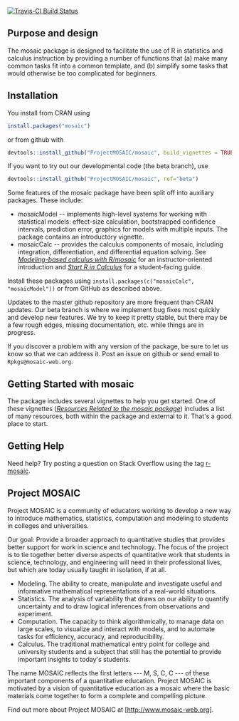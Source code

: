 ---
---

<!-- [![CRAN_Status_Badge](http://www.r-pkg.org/badges/version/mosaic)](http://cran.r-project.org/package=mosaic) -->
[![Travis-CI Build Status](https://travis-ci.org/ProjectMOSAIC/mosaic.svg?branch=master)](https://travis-ci.org/ProjectMOSAIC/mosaic/)

## Purpose and design

The mosaic package is designed to facilitate the use of R in statistics and calculus
instruction by providing a number of functions that (a) make many common tasks fit
into a common template, and (b) simplify some tasks that would otherwise be too
complicated for beginners.

## Installation

You install from CRAN using 

```r
install.packages("mosaic")
```
or from github with

```r
devtools::install_github("ProjectMOSAIC/mosaic", build_vignettes = TRUE)
```
If you want to try out our developmental code (the beta branch), use

```r
devtools::install_github("ProjectMOSAIC/mosaic", ref="beta")
```

Some features of the mosaic package have been split off into auxiliary packages. These include:

* mosaicModel -- implements high-level systems for working with statistical models: effect-size calculation, bootstrapped confidence intervals, prediction error, graphics for models with multiple inputs. The package contains an introductory vignette.
* mosaicCalc -- provides the calculus components of mosaic, including integration, differentiation, and differential equation solving. See *[Modeling-based calculus with R/mosaic](http://www.mosaic-web.org/wp-content/uploads/2019/01/UMAP-mosaic-calculus.pdf)* for an instructor-oriented introduction and *[Start R in Calculus](http://project-mosaic-books.com/?page_id=22)* for a student-facing guide.

Install these packages using `install.packages(c("mosaicCalc", "mosaicModel"))` or from GitHub as described above. 


Updates to the master github repository are more frequent than CRAN updates.
Our beta branch is where we implement bug fixes most quickly and develop new features.
We try to keep it pretty stable, but there may be a few rough edges, missing documentation, etc. while things are in progress.  

If you discover a problem with any version of the package, be sure to let us know so that we can address it.  Post an issue on github or send email to `Rpkgs@mosaic-web.org`.

## Getting Started with mosaic

The package includes several vignettes to help you get started.  One of these 
vignettes 
([*Resources Related to the mosaic package*](https://projectmosaic.github.io/mosaic/articles/mosaic-resources.html)) includes a list of many resources, both within the
package and external to it.  That's a good place to start.

## Getting Help

Need help?  Try posting a question on Stack Overflow using the tag [r-mosaic](https://stackoverflow.com/questions/tagged/r-mosaic).


## Project MOSAIC

Project MOSAIC is a community of educators working to develop a new way to introduce mathematics, statistics, computation and modeling to students in colleges and universities.

Our goal: Provide a broader approach to quantitative studies that provides better support for work in science and technology. The focus of the project is to tie together better diverse aspects of quantitative work that students in science, technology, and engineering will need in their professional lives, but which are today usually taught in isolation, if at all.

* Modeling. The ability to create, manipulate and investigate useful and informative mathematical representations of a real-world situations.
* Statistics. The analysis of variability that draws on our ability to quantify uncertainty and to draw logical inferences from observations and experiment.
* Computation. The capacity to think algorithmically, to manage data on large scales, to visualize and interact with models, and to automate tasks for efficiency, accuracy, and reproducibility.
* Calculus. The traditional mathematical entry point for college and university students and a subject that still has the potential to provide important insights to today's students.

The name MOSAIC reflects the first letters --- M, S, C, C --- of these important components of a quantitative education. Project MOSAIC is motivated by a vision of quantitative education as a mosaic where the basic materials come together to form a complete and compelling picture.

Find out more about Project MOSAIC at [http://www.mosaic-web.org].

